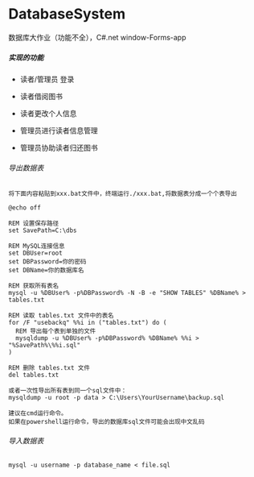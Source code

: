 # DatabaseSystem

 数据库大作业（功能不全），C#.net    window-Forms-app

##### 实现的功能

- 读者/管理员 登录

- 读者借阅图书

- 读者更改个人信息

- 管理员进行读者信息管理

- 管理员协助读者归还图书

###### 导出数据表

```
将下面内容粘贴到xxx.bat文件中，终端运行./xxx.bat,将数据表分成一个个表导出
```

```
@echo off

REM 设置保存路径
set SavePath=C:\dbs

REM MySQL连接信息
set DBUser=root
set DBPassword=你的密码
set DBName=你的数据库名

REM 获取所有表名
mysql -u %DBUser% -p%DBPassword% -N -B -e "SHOW TABLES" %DBName% > tables.txt

REM 读取 tables.txt 文件中的表名
for /F "usebackq" %%i in ("tables.txt") do (
  REM 导出每个表到单独的文件
  mysqldump -u %DBUser% -p%DBPassword% %DBName% %%i > "%SavePath%\%%i.sql"
)

REM 删除 tables.txt 文件
del tables.txt
```

```
或者一次性导出所有表到同一个sql文件中：
mysqldump -u root -p data > C:\Users\YourUsername\backup.sql
```

```
建议在cmd运行命令。
如果在powershell运行命令，导出的数据库sql文件可能会出现中文乱码
```

###### 导入数据表

```
mysql -u username -p database_name < file.sql
```
